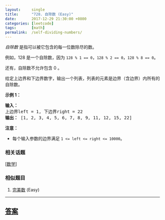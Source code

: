 ```yaml
---
layout:     single
title:      "728. 自除数 (Easy)"
date:       2017-12-29 21:30:00 +0800
categories: [leetcode]
tags:       [math]
permalink:  /self-dividing-numbers/
---
```


<p><em>自除数&nbsp;</em>是指可以被它包含的每一位数除尽的数。</p>

<p>例如，128 是一个自除数，因为&nbsp;<code>128 % 1 == 0</code>，<code>128 % 2 == 0</code>，<code>128 % 8 == 0</code>。</p>

<p>还有，自除数不允许包含 0 。</p>

<p>给定上边界和下边界数字，输出一个列表，列表的元素是边界（含边界）内所有的自除数。</p>

<p><strong>示例 1：</strong></p>

<pre>
<strong>输入：</strong> 
上边界left = 1, 下边界right = 22
<strong>输出：</strong> [1, 2, 3, 4, 5, 6, 7, 8, 9, 11, 12, 15, 22]
</pre>

<p><strong>注意：</strong></p>

<ul>
	<li>每个输入参数的边界满足&nbsp;<code>1 &lt;= left &lt;= right &lt;= 10000</code>。</li>
</ul>

### 相关话题
  [[数学](https://github.com/openset/leetcode/tree/master/tag/math/README.md)]

### 相似题目
  1. [完美数](/perfect-number) (Easy)

---

## [答案](https://github.com/openset/leetcode/tree/master/problems/self-dividing-numbers)
